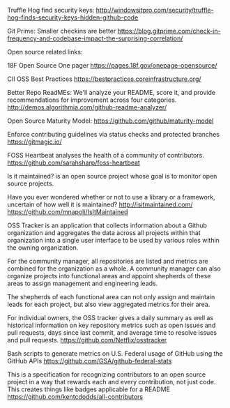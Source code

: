Truffle Hog find security keys:
http://windowsitpro.com/security/truffle-hog-finds-security-keys-hidden-github-code


Git Prime:
Smaller checkins are better
https://blog.gitprime.com/check-in-frequency-and-codebase-impact-the-surprising-correlation/

Open source related links:

18F Open Source One pager
https://pages.18f.gov/onepage-opensource/

CII OSS Best Practices
https://bestpractices.coreinfrastructure.org/

Better Repo ReadMEs:
 We'll analyze your README, score it, and provide recommendations for improvement across four categories.
 http://demos.algorithmia.com/github-readme-analyzer/


Open Source Maturity Model:
https://github.com/github/maturity-model

Enforce contributing guidelines via status checks and protected branches
https://gitmagic.io/

FOSS Heartbeat analyses the health of a community of contributors. 
https://github.com/sarahsharp/foss-heartbeat


Is it maintained? is an open source project whose goal is to monitor open source projects.

Have you ever wondered whether or not to use a library or a framework, uncertain of how well it is maintained?
http://isitmaintained.com/
https://github.com/mnapoli/IsItMaintained

OSS Tracker is an application that collects information about a Github organization and aggregates the data across all projects within that organization into a single user interface to be used by various roles within the owning organization.

For the community manager, all repositories are listed and metrics are combined for the organization as a whole. A community manager can also organize projects into functional areas and appoint shepherds of these areas to assign management and engineering leads.

The shepherds of each functional area can not only assign and maintain leads for each project, but also view aggregated metrics for their area.

For individual owners, the OSS tracker gives a daily summary as well as historical information on key repository metrics such as open issues and pull requests, days since last commit, and average time to resolve issues and pull requests.
https://github.com/Netflix/osstracker


Bash scripts to generate metrics on U.S. Federal usage of GitHub using the GitHub APIs
https://github.com/GSA/github-federal-stats

This is a specification for recognizing contributors to an open source project in a way that rewards each and every contribution, not just code. This creates things like badges applicable for a README
https://github.com/kentcdodds/all-contributors
